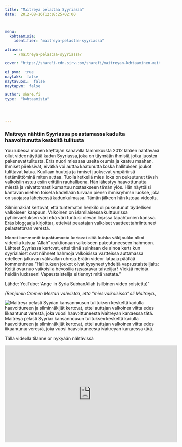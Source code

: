```yaml
---
title: "Maitreya pelastaa Syyriassa"
date:  2012-08-16T12:18:25+02:00



menu:
  kohtaamisia:
    identifier: "maitreya-pelastaa-syyriassa"

aliases:
    - /maitreya-pelastaa-syyriassa/

cover: "https://sharefi-cdn.sirv.com/sharefi/maitreyan-kohtaaminen-maitreya-syyriassa_pelastamassa_1.jpg"

ei_pvm:  true
naytakk:  false
naytavuosi:  false
naytapvm:  false

author: share.fi
type:  "kohtaamisia"



 
---
```

<h3>Maitreya nähtiin Syyriassa pelastamassa kadulta haavoittunutta keskeltä tulitusta</h3>
<p>YouTubessa monen käyttäjän kanavalla tammikuusta 2012 lähtien nähtävänä ollut video näyttää kadun Syyriassa, joka on täynnään ihmisiä, jotka juosten pakenevat tulitusta. Eräs nuori mies saa useita osumia ja kaatuu maahan. Ihmiset piileksivät, eivätkä voi auttaa kaatunutta koska hallituksen joukot tulittavat katua. Kuullaan huutoja ja ihmiset juoksevat ympäriinsä tietämättöminä miten auttaa. Tuolla hetkellä mies, joka on pukeutunut täysin valkoisiin astuu esiin erittäin rauhallisena. Hän lähestyy haavoittunutta miestä ja vaivattomasti kumartuu nostaakseen tämän ylös. Hän näyttäisi kantavan miehen toisella kädellään turvaan pienen ihmisryhmän luokse, joka on suojassa läheisessä kadunkulmassa. Tämän jälkeen hän katoaa videolta.</p>

<p>Silminnäkijät kertovat, että tuntematon henkilö oli pukeutunut täydellisen valkoiseen kaapuun. Valkoinen on islamilaisessa kulttuurissa pyhiinvaelluksen väri eikä väri tuntuisi olevan linjassa tapahtumien kanssa. Eräs bloggaaja kirjoittaa, etteivät pelastajan valkoiset vaatteet tahriintuneet pelastettavan verestä.</p>
<p>Monet kommentit tapahtumasta kertovat siitä kuinka väkijoukko alkoi videolla kutsua ”Allah” reaktionaan valkoiseen pukeutuneeseen hahmoon. Lähteet Syyriassa kertovat, ettei tämä suinkaan ole ainoa kerta kun syyrialaiset ovat nähneet hahmoja valkoisissa vaatteissa auttamassa edelleen jatkuvan väkivallan uhreja. Erään videon lataaja päättää kommenttinsa ”Hallituksen joukot olivat kysyneet yhdeltä vapaustaistelijalta: Keitä ovat nuo valkoisilla hevosilla ratsastavat taistelijat? Viekää meidät heidän luokseen! Vapaustaistelija ei tiennyt mitä vastata.”</p>
<p>Lähde: YouTube: ‘Angel in Syria SubhanAllah (silloinen video poistettu)’</p>
<p><em>(Benjamin Cremen Mestari vahvistaa, että ”mies valkoisissa” oli Maitreya.)</em></p>
<img src="https://sharefi-cdn.sirv.com/sharefi/maitreyan-kohtaaminen-maitreya-syyriassa_pelastamassa_2.jpg"  alt="Maitreya pelasti Syyrian kansannousun tulituksen keskeltä kadulla haavoittuneen ja silminnäkijät kertovat, ettei auttajan valkoinen viitta edes likaantunut verestä, joka vuosi haavoittuneesta Maitreyan kantaessa tätä." /><br />Maitreya pelasti Syyrian kansannousun tulituksen keskeltä kadulla haavoittuneen ja silminnäkijät kertovat, ettei auttajan valkoinen viitta edes likaantunut verestä, joka vuosi haavoittuneesta Maitreyan kantaessa tätä.

<p>Tällä videolla tilanne on nykyään nähtävissä</p>
<iframe width="560" height="315" src="https://www.youtube-nocookie.com/embed/vkMyH_G6iLA?rel=0&amp;controls=0&amp;showinfo=0" frameborder="0" allow="autoplay; encrypted-media" allowfullscreen></iframe>